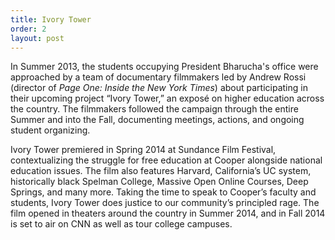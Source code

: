 ```yaml
---
title: Ivory Tower
order: 2
layout: post
---
```

In Summer 2013, the students occupying President Bharucha's office were approached by a team of documentary filmmakers led by Andrew Rossi (director of _Page One: Inside the New York Times_) about participating in their upcoming project “Ivory Tower,” an exposé on higher education across the country. The filmmakers followed the campaign through the entire Summer and into the Fall, documenting meetings, actions, and ongoing student organizing.

Ivory Tower premiered in Spring 2014 at Sundance Film Festival, contextualizing the struggle for free education at Cooper alongside national education issues. The film also features Harvard, California’s UC system, historically black Spelman College, Massive Open Online Courses, Deep Springs, and many more. Taking the time to speak to Cooper’s faculty and students, Ivory Tower does justice to our community’s principled rage. The film opened in theaters around the country in Summer 2014, and in Fall 2014 is set to air on CNN as well as tour college campuses.
